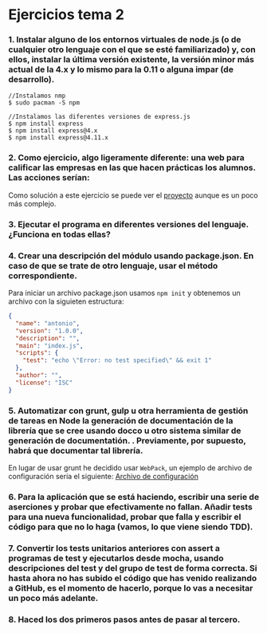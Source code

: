 # Ejercicios tema 2

### 1. Instalar alguno de los entornos virtuales de node.js (o de cualquier otro lenguaje con el que se esté familiarizado) y, con ellos, instalar la última versión existente, la versión minor más actual de la 4.x y lo mismo para la 0.11 o alguna impar (de desarrollo).

```
//Instalamos nmp
$ sudo pacman -S npm

//Instalamos las diferentes versiones de express.js
$ npm install express
$ npm install express@4.x
$ npm install express@4.11.x

```

### 2. Como ejercicio, algo ligeramente diferente: una web para calificar las empresas en las que hacen prácticas los alumnos. Las acciones serían:

Como solución a este ejercicio se puede ver el [proyecto](https://github.com/antoniovj1/infraestructura_virtual_ugr) aunque es un poco más complejo.


### 3. Ejecutar el programa en diferentes versiones del lenguaje. ¿Funciona en todas ellas?


### 4. Crear una descripción del módulo usando package.json. En caso de que se trate de otro lenguaje, usar el método correspondiente.
Para iniciar un archivo package.json usamos `npm init` y obtenemos un archivo con la siguieten estructura:
```json
{
  "name": "antonio",
  "version": "1.0.0",
  "description": "",
  "main": "index.js",
  "scripts": {
    "test": "echo \"Error: no test specified\" && exit 1"
  },
  "author": "",
  "license": "ISC"
}

```

### 5. Automatizar con grunt, gulp u otra herramienta de gestión de tareas en Node la generación de documentación de la librería que se cree usando docco u otro sistema similar de generación de documentatión. . Previamente, por supuesto, habrá que documentar tal librería.

En lugar de usar grunt he decidido usar `WebPack`, un ejemplo de archivo de configuración sería el siguiente:
[Archivo de configuración](https://github.com/antoniovj1/infraestructura_virtual_ugr/blob/master/webpack.config.dev.js)


### 6. Para la aplicación que se está haciendo, escribir una serie de aserciones y probar que efectivamente no fallan. Añadir tests para una nueva funcionalidad, probar que falla y escribir el código para que no lo haga (vamos, lo que viene siendo TDD).

### 7. Convertir los tests unitarios anteriores con assert a programas de test y ejecutarlos desde mocha, usando descripciones del test y del grupo de test de forma correcta. Si hasta ahora no has subido el código que has venido realizando a GitHub, es el momento de hacerlo, porque lo vas a necesitar un poco más adelante.


### 8. Haced los dos primeros pasos antes de pasar al tercero.
